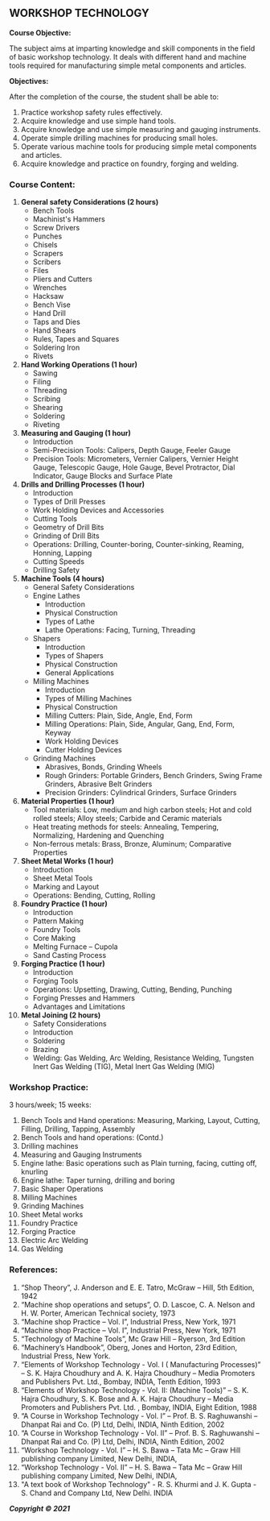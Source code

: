 ## WORKSHOP TECHNOLOGY

**Course Objective:**

The subject aims at imparting knowledge and skill components in the field of basic workshop technology. It deals with different hand and machine tools required for manufacturing simple metal components and articles.

**Objectives:**

After the completion of the course, the student shall be able to:

1. Practice workshop safety rules effectively.
2. Acquire knowledge and use simple hand tools.
3. Acquire knowledge and use simple measuring and gauging instruments.
4. Operate simple drilling machines for producing small holes.
5. Operate various machine tools for producing simple metal components and articles.
6. Acquire knowledge and practice on foundry, forging and welding.

### Course Content:

1. **General safety Considerations (2 hours)**
    * Bench Tools
    * Machinist's Hammers
    * Screw Drivers
    * Punches
    * Chisels
    * Scrapers
    * Scribers
    * Files
    * Pliers and Cutters
    * Wrenches
    * Hacksaw
    * Bench Vise
    * Hand Drill
    * Taps and Dies
    * Hand Shears
    * Rules, Tapes and Squares
    * Soldering Iron
    * Rivets
2. **Hand Working Operations (1 hour)**
    * Sawing
    * Filing
    * Threading
    * Scribing
    * Shearing
    * Soldering
    * Riveting
3. **Measuring and Gauging (1 hour)**
    * Introduction
    * Semi-Precision Tools: Calipers, Depth Gauge, Feeler Gauge
    * Precision Tools: Micrometers, Vernier Calipers, Vernier Height Gauge, Telescopic Gauge, Hole Gauge, Bevel Protractor, Dial Indicator, Gauge Blocks and Surface Plate
4. **Drills and Drilling Processes (1 hour)**
    * Introduction
    * Types of Drill Presses
    * Work Holding Devices and Accessories
    * Cutting Tools
    * Geometry of Drill Bits
    * Grinding of Drill Bits
    * Operations: Drilling, Counter-boring, Counter-sinking, Reaming, Honning, Lapping
    * Cutting Speeds
    * Drilling Safety
5. **Machine Tools (4 hours)**
    * General Safety Considerations
    * Engine Lathes
        * Introduction
        * Physical Construction
        * Types of Lathe
        * Lathe Operations: Facing, Turning, Threading
    * Shapers
        * Introduction
        * Types of Shapers
        * Physical Construction
        * General Applications
    * Milling Machines
        * Introduction
        * Types of Milling Machines
        * Physical Construction
        * Milling Cutters: Plain, Side, Angle, End, Form
        * Milling Operations: Plain, Side, Angular, Gang, End, Form, Keyway
        * Work Holding Devices
        * Cutter Holding Devices
    * Grinding Machines
        * Abrasives, Bonds, Grinding Wheels
        * Rough Grinders: Portable Grinders, Bench Grinders, Swing Frame Grinders, Abrasive Belt Grinders
        * Precision Grinders: Cylindrical Grinders, Surface Grinders
6. **Material Properties (1 hour)**
    * Tool materials: Low, medium and high carbon steels; Hot and cold rolled steels; Alloy steels; Carbide and Ceramic materials
    * Heat treating methods for steels: Annealing, Tempering, Normalizing, Hardening and Quenching
    * Non-ferrous metals: Brass, Bronze, Aluminum; Comparative Properties
7. **Sheet Metal Works (1 hour)**
    * Introduction
    * Sheet Metal Tools
    * Marking and Layout
    * Operations: Bending, Cutting, Rolling
8. **Foundry Practice (1 hour)**
    * Introduction
    * Pattern Making
    * Foundry Tools
    * Core Making
    * Melting Furnace – Cupola
    * Sand Casting Process
9. **Forging Practice (1 hour)**
    * Introduction
    * Forging Tools
    * Operations: Upsetting, Drawing, Cutting, Bending, Punching
    * Forging Presses and Hammers
    * Advantages and Limitations
10. **Metal Joining (2 hours)**
    * Safety Considerations
    * Introduction
    * Soldering
    * Brazing
    * Welding: Gas Welding, Arc Welding, Resistance Welding, Tungsten Inert Gas Welding (TIG), Metal Inert Gas Welding (MIG)

### Workshop Practice:

3 hours/week; 15 weeks:

1. Bench Tools and Hand operations: Measuring, Marking, Layout, Cutting, Filling, Drilling, Tapping, Assembly
2. Bench Tools and hand operations: (Contd.)
3. Drilling machines
4. Measuring and Gauging Instruments
5. Engine lathe: Basic operations such as Plain turning, facing, cutting off, knurling
6. Engine lathe: Taper turning, drilling and boring
7. Basic Shaper Operations
8. Milling Machines
9. Grinding Machines
10. Sheet Metal works
11. Foundry Practice
12. Forging Practice
13. Electric Arc Welding
14. Gas Welding

### References:

1. “Shop Theory”, J. Anderson and E. E. Tatro, McGraw – Hill, 5th Edition, 1942
2. “Machine shop operations and setups”, O. D. Lascoe, C. A. Nelson and H. W. Porter, American Technical society, 1973
3. “Machine shop Practice – Vol. I”, Industrial Press, New York, 1971
4. “Machine shop Practice – Vol. I”, Industrial Press, New York, 1971
5. “Technology of Machine Tools”, Mc Graw Hill – Ryerson, 3rd Edition
6. “Machinery’s Handbook”, Oberg, Jones and Horton, 23rd Edition, Industrial Press, New York.
7. “Elements of Workshop Technology - Vol. I ( Manufacturing Processes)” – S. K. Hajra Choudhury and A. K. Hajra Choudhury – Media Promoters and Publishers Pvt. Ltd., Bombay, INDIA, Tenth Edition, 1993
8. “Elements of Workshop Technology - Vol. II: (Machine Tools)” – S. K. Hajra Choudhury, S. K. Bose and A. K. Hajra Choudhury – Media Promoters and Publishers Pvt. Ltd. , Bombay, INDIA, Eight Edition, 1988
9. “A Course in Workshop Technology - Vol. I” – Prof. B. S. Raghuwanshi – Dhanpat Rai and Co. (P) Ltd, Delhi, INDIA, Ninth Edition, 2002
10. “A Course in Workshop Technology - Vol. II” – Prof. B. S. Raghuwanshi – Dhanpat Rai and Co. (P) Ltd, Delhi, INDIA, Ninth Edition, 2002
11. “Workshop Technology - Vol. I” – H. S. Bawa – Tata Mc – Graw Hill publishing company Limited, New Delhi, INDIA,
12. “Workshop Technology - Vol. II” – H. S. Bawa – Tata Mc – Graw Hill publishing company Limited, New Delhi, INDIA,
13. "A text book of Workshop Technology" - R. S. Khurmi and J. K. Gupta - S. Chand and Company Ltd, New Delhi. INDIA

***Copyright © 2021*** 
